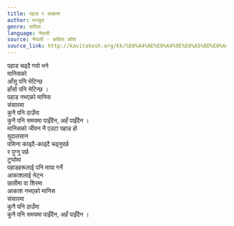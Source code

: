 ```yaml
---
title: पहाड र आकाश
author: मञ्जुल
genre: कविता
language: नेपाली
source: नेपाली - कविता कोश
source_link: http://kavitakosh.org/kk/%E0%A4%AE%E0%A4%9E%E0%A5%8D%E0%A4%9C%E0%A5%81%E0%A4%B2
---
```


पहाड चढ्दै गयो भने  
मानिसको  
आँसु पनि भेटिन्छ  
हाँसो पनि भेटिन्छ ।  
पहाड नभएको मानिस  
संसारमा  
कुनै पनि ठाउँमा  
कुनै पनि समयमा पाइँदैन, अहँ पाइँदैन ।  
मानिसको जीवन नै एउटा पहाड हो  
युदालसान  
पसिना काढ्दै-काढ्दै चढ्नुपर्छ  
र पुग्नु पर्छ  
टुप्पोमा  
पहाडहरूलाई पनि माया गर्ने  
आकाशलाई भेट्न  
छातीमा वा शिरमा  
आकाश नभएको मानिस  
संसारमा  
कुनै पनि ठाउँमा  
कुनै पनि समयमा पाइँदैन, अहँ पाइँदैन ।
